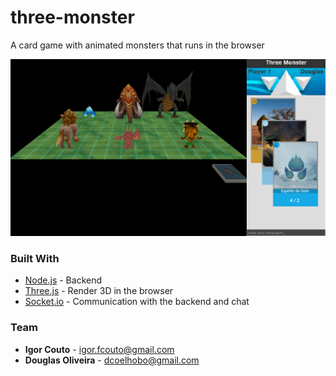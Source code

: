 # three-monster
A card game with animated monsters that runs in the browser

![](preview/preview01.png)

### Built With

* [Node.js](https://nodejs.org) - Backend
* [Three.js](https://threejs.org) - Render 3D in the browser
* [Socket.io](https://socket.io) - Communication with the backend and chat

### Team

* **Igor Couto** - [igor.fcouto@gmail.com](mailto:igor.fcouto@gmail.com)
* **Douglas Oliveira** - [dcoelhobo@gmail.com](mailto:dcoelhobo@gmail.com)
